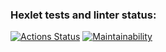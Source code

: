 ### Hexlet tests and linter status:
[![Actions Status](https://github.com/woaouh/frontend-project-lvl1/workflows/hexlet-check/badge.svg)](https://github.com/woaouh/frontend-project-lvl1/actions) [![Maintainability](https://api.codeclimate.com/v1/badges/a99a88d28ad37a79dbf6/maintainability)](https://codeclimate.com/github/codeclimate/codeclimate/maintainability)

